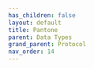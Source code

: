 ```yaml
---
has_children: false
layout: default
title: Pantone
parent: Data Types
grand_parent: Protocol
nav_order: 14
---
```

[//]: # (TODO: Write Pantone docs)